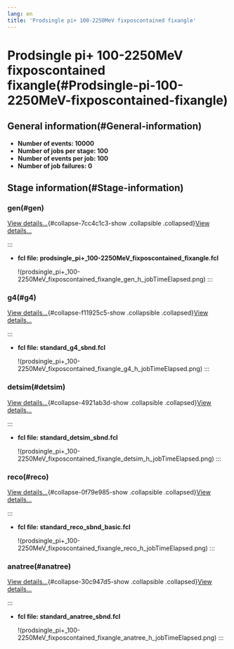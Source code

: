 ```yaml
---
lang: en
title: 'Prodsingle pi+ 100-2250MeV fixposcontained fixangle'
---
```




Prodsingle pi+ 100-2250MeV fixposcontained fixangle(#Prodsingle-pi-100-2250MeV-fixposcontained-fixangle)
=========================================================================================================================



General information(#General-information) 
----------------------------------------------------------

-   **Number of events: 10000**
-   **Number of jobs per stage: 100**
-   **Number of events per job: 100**
-   **Number of job failures: 0**



Stage information(#Stage-information) 
------------------------------------------------------



### gen(#gen) 

[View details\...](#){#collapse-7cc4c1c3-show .collapsible
.collapsed}[View details\...](#)

::: 
-   **fcl file:
    prodsingle\_pi+\_100-2250MeV\_fixposcontained\_fixangle.fcl**

    !(prodsingle_pi+_100-2250MeV_fixposcontained_fixangle_gen_h_jobTimeElapsed.png)
:::



### g4(#g4) 

[View details\...](#){#collapse-f11925c5-show .collapsible
.collapsed}[View details\...](#)

::: 
-   **fcl file: standard\_g4\_sbnd.fcl**

    !(prodsingle_pi+_100-2250MeV_fixposcontained_fixangle_g4_h_jobTimeElapsed.png)
:::



### detsim(#detsim) 

[View details\...](#){#collapse-4921ab3d-show .collapsible
.collapsed}[View details\...](#)

::: 
-   **fcl file: standard\_detsim\_sbnd.fcl**

    !(prodsingle_pi+_100-2250MeV_fixposcontained_fixangle_detsim_h_jobTimeElapsed.png)
:::



### reco(#reco) 

[View details\...](#){#collapse-0f79e985-show .collapsible
.collapsed}[View details\...](#)

::: 
-   **fcl file: standard\_reco\_sbnd\_basic.fcl**

    !(prodsingle_pi+_100-2250MeV_fixposcontained_fixangle_reco_h_jobTimeElapsed.png)
:::



### anatree(#anatree) 

[View details\...](#){#collapse-30c947d5-show .collapsible
.collapsed}[View details\...](#)

::: 
-   **fcl file: standard\_anatree\_sbnd.fcl**

    !(prodsingle_pi+_100-2250MeV_fixposcontained_fixangle_anatree_h_jobTimeElapsed.png)
:::
